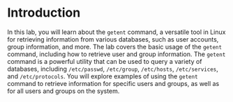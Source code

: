 # Introduction

In this lab, you will learn about the `getent` command, a versatile tool in Linux for retrieving information from various databases, such as user accounts, group information, and more. The lab covers the basic usage of the `getent` command, including how to retrieve user and group information. The `getent` command is a powerful utility that can be used to query a variety of databases, including `/etc/passwd`, `/etc/group`, `/etc/hosts`, `/etc/services`, and `/etc/protocols`. You will explore examples of using the `getent` command to retrieve information for specific users and groups, as well as for all users and groups on the system.
